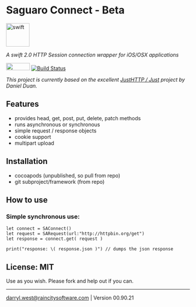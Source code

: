 # Saguaro Connect - Beta

<a href="https://developer.apple.com/swift/"><img src="http://raincitysoftware.com/swift-logo.png" alt="swift" width="64" height="64" border="0" /></a>

_A swift 2.0 HTTP Session connection wrapper for iOS/OSX applications_

<a href="https://developer.apple.com/swift/"><img src="http://raincitysoftware.com/swift2-badge.png" alt="" width="65" height="20" border="0" /></a>
[![Build Status](https://travis-ci.org/darrylwest/saguaro-connect.svg?branch=master)](https://travis-ci.org/darrylwest/saguaro-connect)

_This project is currently based on the excellent <a href="https://github.com/JustHTTP/Just">JustHTTP / Just</a> project by Daniel Duan._

## Features

* provides head, get, post, put, delete, patch methods
* runs asynchronous or synchronous
* simple request / response objects
* cookie support
* multipart upload

## Installation

* cocoapods (unpublished, so pull from repo)
* git subproject/framework (from repo)

## How to use

### Simple synchronous use:
```
let connect = SAConnect()
let request = SARequest(url:"http://httpbin.org/get")
let response = connect.get( request )

print("response: \( response.json )") // dumps the json response
```

## License: MIT

Use as you wish.  Please fork and help out if you can.

- - -
darryl.west@raincitysoftware.com | Version 00.90.21
